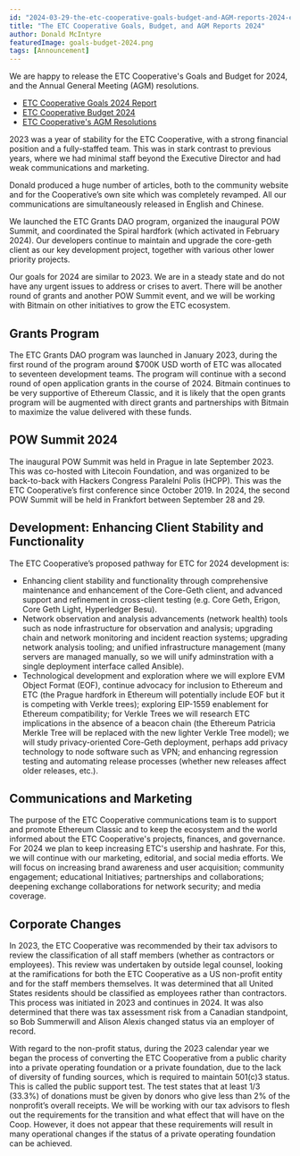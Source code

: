 ```yaml
---
id: "2024-03-29-the-etc-cooperative-goals-budget-and-AGM-reports-2024-en"
title: "The ETC Cooperative Goals, Budget, and AGM Reports 2024"
author: Donald McIntyre
featuredImage: goals-budget-2024.png
tags: [Announcement]
---
```


We are happy to release the ETC Cooperative's Goals and Budget for 2024, and the Annual General Meeting (AGM) resolutions.

* [ETC Cooperative Goals 2024 Report](/2024-etc-cooperative-goals.pdf)
* [ETC Cooperative Budget 2024](/etc-cooperative-budget-2024.xlsx)
* [ETC Cooperative's AGM Resolutions](/etc-coop-resolutions-2024.pdf)

2023 was a year of stability for the ETC Cooperative, with a strong financial position and a fully-staffed team.  This was in stark contrast to previous years, where we had minimal staff beyond the Executive Director and had weak communications and marketing.

Donald produced a huge number of articles, both to the community website and for the Cooperative’s own site which was completely revamped.  All our communications are simultaneously released in English and Chinese.

We launched the ETC Grants DAO program, organized the inaugural POW Summit, and coordinated the Spiral hardfork (which activated in February 2024).  Our developers continue to maintain and upgrade the core-geth client as our key development project, together with various other lower priority projects.

Our goals for 2024 are similar to 2023. We are in a steady state and do not have any urgent issues to address or crises to avert. There will be another round of grants and another POW Summit event, and we will be working with Bitmain on other initiatives to grow the ETC ecosystem.

## Grants Program

The ETC Grants DAO program was launched in January 2023, during the first round of the program around $700K USD worth of ETC was allocated to seventeen development teams. The program will continue with a second round of open application grants in the course of 2024. Bitmain continues to be very supportive of Ethereum Classic, and it is likely that the open grants program will be augmented with direct grants and partnerships with Bitmain to maximize the value delivered with these funds.

## POW Summit 2024

The inaugural POW Summit was held in Prague in late September 2023.  This was co-hosted with Litecoin Foundation, and was organized to be back-to-back with Hackers Congress Paralelní Polis (HCPP).  This was the ETC Cooperative’s first conference since October 2019. In 2024, the second POW Summit will be held in Frankfort between September 28 and 29. 

## Development: Enhancing Client Stability and Functionality

The ETC Cooperative’s proposed pathway for ETC for 2024 development is:

- Enhancing client stability and functionality through comprehensive maintenance and enhancement of the Core-Geth client, and advanced support and refinement in cross-client testing (e.g. Core Geth, Erigon, Core Geth Light, Hyperledger Besu).
- Network observation and analysis advancements (network health) tools such as node infrastructure for observation and analysis; upgrading chain and network monitoring and incident reaction systems; upgrading network analysis tooling; and unified infrastructure management (many servers are managed manually, so we will unify adminstration with a single deployment interface called Ansible).
- Technological development and exploration where we will explore EVM Object Format (EOF), continue advocacy for inclusion to Ethereum and ETC (the Prague hardfork in Ethereum will potentially include EOF but it is competing with Verkle trees); exploring EIP-1559 enablement for Ethereum compatibility; for Verkle Trees we will research ETC implications in the absence of a beacon chain (the Ethereum Patricia Merkle Tree will be replaced with the new lighter Verkle Tree model); we will study privacy-oriented Core-Geth deployment, perhaps add privacy technology to node software such as VPN; and enhancing regression testing and automating release processes (whether new releases affect older releases, etc.).

## Communications and Marketing

The purpose of the ETC Cooperative communications team is to support and promote Ethereum Classic and to keep the ecosystem and the world informed about the ETC Cooperative's projects, finances, and governance. For 2024 we plan to keep increasing ETC's usership and hashrate. For this, we will continue with our marketing, editorial, and social media efforts. We will focus on increasing brand awareness and user acquisition; community engagement; educational Initiatives; partnerships and collaborations; deepening exchange collaborations for network security; and media coverage. 

## Corporate Changes

In 2023, the ETC Cooperative was recommended by their tax advisors to review the classification of all staff members (whether as contractors or employees). This review was undertaken by outside legal counsel, looking at the ramifications for both the ETC Cooperative as a US non-profit entity and for the staff members themselves. 
It was determined that all United States residents should be classified as employees rather than contractors.  This process was initiated in 2023 and continues in 2024. It was also determined that there was tax assessment risk from a Canadian standpoint, so Bob Summerwill and Alison Alexis changed status via an employer of record.

With regard to the non-profit status, during the 2023 calendar year we began the process of converting the ETC Cooperative from a public charity into a private operating foundation or a private foundation, due to the lack of diversity of funding sources, which is required to maintain 501(c)3 status. This is called the public support test. The test states that at least 1/3 (33.3%) of donations must be given by donors who give less than 2% of the nonprofit’s overall receipts. We will be working with our tax advisors to flesh out the requirements for the transition and what effect that will have on the Coop. However, it does not appear that these requirements will result in many operational changes if the status of a private operating foundation can be achieved.
